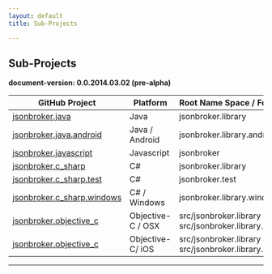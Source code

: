 ```yaml
---
layout: default
title: Sub-Projects

---
```


Sub-Projects
---
**document-version:  0.0.2014.03.02 (pre-alpha)**


GitHub Project | Platform | Root Name Space / Folder | Build Artefact
--- | --- | --- | --- 
[jsonbroker.java](https://github.com/rlong/jsonbroker.java)|Java|jsonbroker.library|jsonbroker.library.jar
[jsonbroker.java.android](https://github.com/rlong/jsonbroker.java.android)|Java / Android|jsonbroker.library.android|jsonbroker.library.android.jar
[jsonbroker.javascript](https://github.com/rlong/jsonbroker.javascript)|Javascript|jsonbroker|not applicable
[jsonbroker.c_sharp](https://github.com/rlong/jsonbroker.c_sharp)|C#|jsonbroker.library|jsonbroker.library.dll
[jsonbroker.c_sharp.test](https://github.com/rlong/jsonbroker.c_sharp.test)|C#|jsonbroker.test|jsonbroker.test.exe
[jsonbroker.c_sharp.windows](https://github.com/rlong/jsonbroker.c_sharp.windows)|C# / Windows|jsonbroker.library.windows|jsonbroker.library.windows.dll
[jsonbroker.objective_c](https://github.com/rlong/jsonbroker.objective_c)|Objective-C / OSX|src/jsonbroker.library & src/jsonbroker.library.osx|libjsonbroker.library.osx.a|
[jsonbroker.objective_c](https://github.com/rlong/jsonbroker.objective_c)|Objective-C/ iOS|src/jsonbroker.library & src/jsonbroker.library.ios|libjsonbroker.library.ios.a|


----

